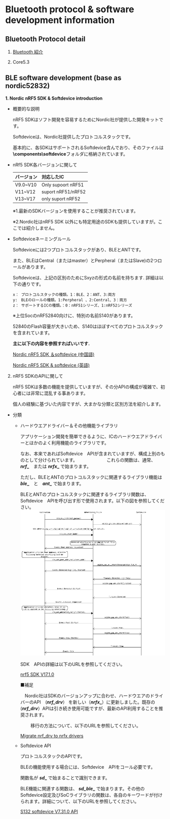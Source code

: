 # Bluetooth protocol & software development information

## Bluetooth Protocol detail

  1. [Bluetooth 紹介](Bluetooth.md)
  

  1. Core5.3

## BLE software development (base as nordic52832)

  **1. Nordic nRF5 SDK & Softdevice introduction**

  * 概要的な説明

      nRF5 SDKはソフト開発を容易するためにNordic社が提供した開発キットです。
    
      Softdeviceは、Nordic社提供したプロトコルスタックです。
    
      基本的に、各SDKはサポートされるSoftdevice含んでおり、そのファイルは **\components\softdevice**フォルダに格納されています。

  * nRf5 SDK各バージョンに関して

     | バージョン | 対応したIC |
     |----------|----------|
     | V9.0~V10  | Only supoort nRF51|
     | V11~V12 | suport nRF51/nRF52 |
     | V13~V17 | only suport nRF52 |
    
      ※1.最新のSDKバージョンを使用することが推奨されています。

      ※2.Nordic社はnRF5 SDK 以外にも特定用途のSDKも提供していますが。ここでは紹介しません。

  * Softdeviceネーミングルール

      Softdeviceには2つプロトコルスタックがあり、BLEとANTです。

      また、BLEはCentral（またはmaster）とPerpheral（またはSlave)の2つロールがあります。
  
      Softdeviceは、上記の区別のためにSxyzの形式の名前を持ちます.
      詳細は以下の通りです。

        x： プロトコルスタックの種類。1：BLE、2：ANT、3:両方
        y:　BLEのロールの種類。1:Perpheral 、2:Central、3：両方
        z： サポートするICの種類。：0：nRF51シリーズ、1:nRF52シリーズ

      ※上位SocのnRF52840向けに、特別の名前S140があります。
      
       52840のFlash容量が大きいため、S140はほぼすべてのプロトコルスタックを含まれています。

    **主に以下の内容を参照すればいいです.** 

    [Nordic nRF5 SDK ＆softdevice \(中国語)](https://www.cnblogs.com/iini/p/9095551.html)

    [Nordic nRF5 SDK & softdevice \(英語)](https://devzone.nordicsemi.com/guides/short-range-guides/b/getting-started/posts/introduction-to-nordic-nrf5-sdk-and-softdevice) 
    
  2. nRF5 SDKのAPIに関して

     nRF5 SDKは多数の機能を提供していますが、その分APIの構成が複雑で、初心者には非常に混乱する事あります。
    
     個人の経験に基づいた内容ですが、大まかな分類と区別方法を紹介します。
     
  * 分類
    
    - ハードウエアドライバー＆その他機能ライブラリ

      アプリケーション開発を簡単できるように、ICのハードウエアドライバーとほかのよく利用機能のライブラリです。
      
      なお、本来であればSoftdevice　APIが含まれていますが、構成上別のものとして分けられています。
　　　
　　　これらの関数は、通常、　**_nrf__**　または **_nrfx__** で始まります。
    
      ただし、BLEとANTのプロトコルスタックに関連するライブラリ機能は　**_ble__**　と　**_ant__** で始まります。
      
      BLEとANTのプロトコルスタックに関連するライブラリ関数は、Softdevice　APIを呼び出す形で使用されます。以下の図を参照してください。
    　![BLE advertising message sequence](image/BLE_advertising_msg_seq.png)
    
      SDK　APIの詳細は以下のURLを参照してください。

       [nrf5 SDK V17.1.0](https://infocenter.nordicsemi.com/topic/struct_sdk/struct/sdk_nrf5_latest.html) 

      ■補足

      　Nordic社はSDKのバージョンアップに合わせ、ハードウエアのドライバーのAPI　(**_nrf_drv_**） を新しい（**_nrfx__**）に更新しました。既存の(**_nrf_drv_**）APIは引き続き使用可能ですが、最新のAPI利用することを推奨されます。
      
      　　
      移行の方法について、以下のURLを参照してください。

      [Migrate nrf_drv to nrfx drivers](https://infocenter.nordicsemi.com/index.jsp?topic=%2Fsdk_nrf5_v17.0.0%2Fnrfx_migration_user_guide.html&anchor=getting_started_replace_nrf_drv_options_migrate)

    - Softdevice API

      プロトコルスタックのAPIです。

      BLEの機能使用する場合には、Softdevice　APIをコール必要です。
    
      関数名が **_sd__** で始まることで識別できます。
      
      BLE機能に関連する関数は、 **_sd_ble__** で始まります。その他のSoftdevice設定及びSoCライブラリの関数は、各自のキーワードが付けられます。詳細について、以下のURLを参照してください。

       [S132 softdevice V7.31.0 API](https://infocenter.nordicsemi.com/index.jsp?topic=%2Fcom.nordic.infocenter.s132.api.v7.2.0%2Findex.html)


    　
  　
  　
